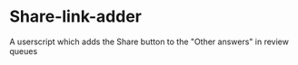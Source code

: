 # Share-link-adder
A userscript which adds the Share button to the "Other answers" in review queues
